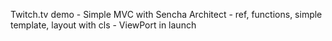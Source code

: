 Twitch.tv demo
	- Simple MVC with Sencha Architect 
	- ref, functions, simple template, layout with cls
	- ViewPort in launch
